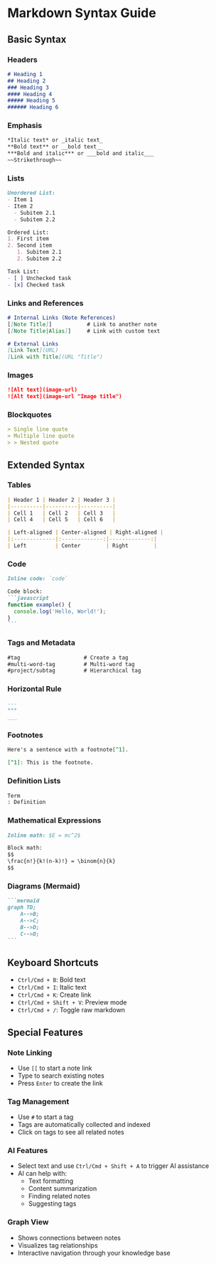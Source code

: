 # Markdown Syntax Guide

## Basic Syntax

### Headers
```markdown
# Heading 1
## Heading 2
### Heading 3
#### Heading 4
##### Heading 5
###### Heading 6
```

### Emphasis
```markdown
*Italic text* or _italic text_
**Bold text** or __bold text__
***Bold and italic*** or ___bold and italic___
~~Strikethrough~~
```

### Lists
```markdown
Unordered List:
- Item 1
- Item 2
  - Subitem 2.1
  - Subitem 2.2

Ordered List:
1. First item
2. Second item
   1. Subitem 2.1
   2. Subitem 2.2

Task List:
- [ ] Unchecked task
- [x] Checked task
```

### Links and References
```markdown
# Internal Links (Note References)
[[Note Title]]           # Link to another note
[[Note Title|Alias]]     # Link with custom text

# External Links
[Link Text](URL)
[Link with Title](URL "Title")
```

### Images
```markdown
![Alt text](image-url)
![Alt text](image-url "Image title")
```

### Blockquotes
```markdown
> Single line quote
> Multiple line quote
> > Nested quote
```

## Extended Syntax

### Tables
```markdown
| Header 1 | Header 2 | Header 3 |
|----------|----------|----------|
| Cell 1   | Cell 2   | Cell 3   |
| Cell 4   | Cell 5   | Cell 6   |

| Left-aligned | Center-aligned | Right-aligned |
|:-------------|:-------------:|-------------:|
| Left         | Center        | Right        |
```

### Code
````markdown
Inline code: `code`

Code block:
```javascript
function example() {
  console.log('Hello, World!');
}
```
````

### Tags and Metadata
```markdown
#tag                    # Create a tag
#multi-word-tag         # Multi-word tag
#project/subtag         # Hierarchical tag
```

### Horizontal Rule
```markdown
---
***
___
```

### Footnotes
```markdown
Here's a sentence with a footnote[^1].

[^1]: This is the footnote.
```

### Definition Lists
```markdown
Term
: Definition
```

### Mathematical Expressions
```markdown
Inline math: $E = mc^2$

Block math:
$$
\frac{n!}{k!(n-k)!} = \binom{n}{k}
$$
```

### Diagrams (Mermaid)
````markdown
```mermaid
graph TD;
    A-->B;
    A-->C;
    B-->D;
    C-->D;
```
````

## Keyboard Shortcuts

- `Ctrl/Cmd + B`: Bold text
- `Ctrl/Cmd + I`: Italic text
- `Ctrl/Cmd + K`: Create link
- `Ctrl/Cmd + Shift + V`: Preview mode
- `Ctrl/Cmd + /`: Toggle raw markdown

## Special Features

### Note Linking
- Use `[[` to start a note link
- Type to search existing notes
- Press `Enter` to create the link

### Tag Management
- Use `#` to start a tag
- Tags are automatically collected and indexed
- Click on tags to see all related notes

### AI Features
- Select text and use `Ctrl/Cmd + Shift + A` to trigger AI assistance
- AI can help with:
  - Text formatting
  - Content summarization
  - Finding related notes
  - Suggesting tags

### Graph View
- Shows connections between notes
- Visualizes tag relationships
- Interactive navigation through your knowledge base
